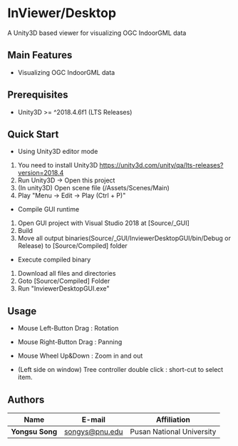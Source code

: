 # InViewer/Desktop

A Unity3D based viewer for visualizing OGC IndoorGML data

## Main Features
- Visualizing OGC IndoorGML data

## Prerequisites

- Unity3D >= ^2018.4.6f1 (LTS Releases)

## Quick Start

- Using Unity3D editor mode
1. You need to install Unity3D
https://unity3d.com/unity/qa/lts-releases?version=2018.4
2. Run Unity3D -> Open this project
3. (In unity3D) Open scene file (/Assets/Scenes/Main)
4. Play "Menu -> Edit -> Play (Ctrl + P)" 

- Compile GUI runtime
1. Open GUI project with Visual Studio 2018 at [Source/_GUI]
2. Build
3. Move all output binaries(Source/_GUI/InviewerDesktopGUI/bin/Debug or Release) to [Source/Compiled] folder

- Execute compiled binary 
1. Download all files and directories
2. Goto [Source/Compiled] Folder
3. Run "InviewerDesktopGUI.exe"

## Usage
- Mouse Left-Button Drag : Rotation
- Mouse Right-Button Drag : Panning
- Mouse Wheel Up&Down : Zoom in and out

- (Left side on window) Tree controller double click : short-cut to select item.

## Authors

Name | E-mail | Affiliation
--- | --- | ---
**Yongsu Song** | songys@pnu.edu | Pusan National University

